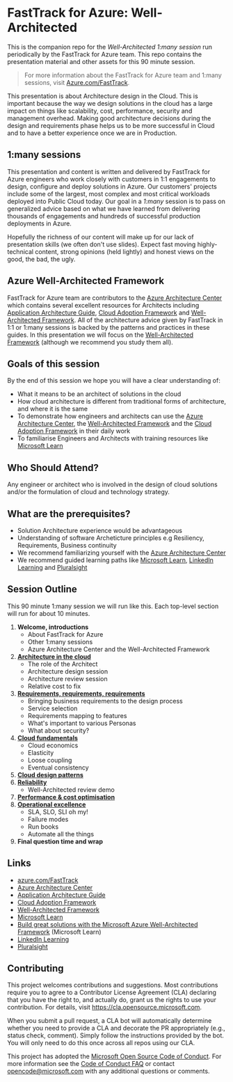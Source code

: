# FastTrack for Azure: Well-Architected

This is the companion repo for the _Well-Architected 1:many session_ run periodically by the FastTrack for Azure team. This repo contains the presentation material and other assets for this 90 minute session.

> For more information about the FastTrack for Azure team and 1:many sessions, visit [Azure.com/FastTrack].

This presentation is about Architecture design in the Cloud. This is important because the way we design solutions in the cloud has a large impact on things like scalability, cost, performance, security and management overhead. Making good architecture decisions during the design and requirements phase helps us to be more successful in Cloud and to have a better experience once we are in Production.

## 1:many sessions

This presentation and content is written and delivered by FastTrack for Azure engineers who work closely with customers in 1:1 engagements to design, configure and deploy solutions in Azure. Our customers' projects include some of the largest, most complex and most critical workloads deployed into Public Cloud today. Our goal in a _1:many_ session is to pass on generalized advice based on what we have learned from delivering thousands of engagements and hundreds of successful production deployments in Azure.

Hopefully the richness of our content will make up for our lack of presentation skills (we often don't use slides). Expect fast moving highly-technical content, strong opinions (held lightly) and honest views on the good, the bad, the ugly.

## Azure Well-Architected Framework

FastTrack for Azure team are contributors to the [Azure Architecture Center] which contains several excellent resources for Architects including [Application Architecture Guide], [Cloud Adoption Framework] and [Well-Architected Framework]. All of the architecture advice given by FastTrack in 1:1 or 1:many sessions is backed by the patterns and practices in these guides. In this presentation we will focus on the [Well-Architected Framework] (although we recommend you study them all).

## Goals of this session

By the end of this session we hope you will have a clear understanding of:

* What it means to be an architect of solutions in the cloud
* How cloud architecture is different from traditional forms of architecture, and where it is the same
* To demonstrate how engineers and architects can use the [Azure Architecture Center], the [Well-Architected
  Framework] and the [Cloud Adoption Framework] in their daily work
* To familiarise Engineers and Architects with training resources like [Microsoft Learn]

## Who Should Attend?

Any engineer or architect who is involved in the design of cloud solutions and/or the formulation of cloud and technology strategy.

## What are the prerequisites?

* Solution Architecture experience would be advantageous
* Understanding of software Archeticture principles e.g Resiliency, Requirements, Business continuity
* We recommend familiarizing yourself with the [Azure Architecture Center]
* We recommend guided learning paths like [Microsoft Learn], [LinkedIn Learning] and [Pluralsight]

## Session Outline

This 90 minute 1:many session we will run like this. Each top-level section will run for about 10 minutes.

1. **Welcome, introductions**
   * About FastTrack for Azure
   * Other 1:many sessions
   * Azure Architecture Center and the Well-Architected Framework
1. **[Architecture in the cloud](./docs/cloud-architecture.md)**
   * The role of the Architect
   * Architecture design session
   * Architecture review session
   * Relative cost to fix
1. **[Requirements, requirements, requirements](./docs/requirements.md)**
    * Bringing business requirements to the design process
    * Service selection
    * Requirements mapping to features
    * What's important to various Personas
    * What about security?
1. **[Cloud fundamentals](./docs/cloud-fundamentals.md)**
    * Cloud economics
    * Elasticity
    * Loose coupling
    * Eventual consistency
1. **[Cloud design patterns](./docs/cloud-design-patterns.md)**
1. **[Reliability](./docs/reliability.md)**
    * Well-Architected review demo 
1. **[Performance & cost optimisation](./docs/performance.md)**
1. **[Operational excellence](./docs/ops.md)**
    * SLA, SLO, SLI oh my!
    * Failure modes
    * Run books
    * Automate all the things
1. **Final question time and wrap**

## Links

* [azure.com/FastTrack]
* [Azure Architecture Center]
* [Application Architecture Guide]
* [Cloud Adoption Framework]
* [Well-Architected Framework]
* [Microsoft Learn]
* [Build great solutions with the Microsoft Azure Well-Architected Framework] (Microsoft Learn)
* [LinkedIn Learning]
* [Pluralsight]

## Contributing

This project welcomes contributions and suggestions.  Most contributions require you to agree to a
Contributor License Agreement (CLA) declaring that you have the right to, and actually do, grant us
the rights to use your contribution. For details, visit https://cla.opensource.microsoft.com.

When you submit a pull request, a CLA bot will automatically determine whether you need to provide
a CLA and decorate the PR appropriately (e.g., status check, comment). Simply follow the instructions
provided by the bot. You will only need to do this once across all repos using our CLA.

This project has adopted the [Microsoft Open Source Code of Conduct](https://opensource.microsoft.com/codeofconduct/).
For more information see the [Code of Conduct FAQ](https://opensource.microsoft.com/codeofconduct/faq/) or
contact [opencode@microsoft.com](mailto:opencode@microsoft.com) with any additional questions or comments.

[azure.com/FastTrack]:https://azure.microsoft.com/en-us/programs/azure-fasttrack/
[Azure Architecture Center]:https://docs.microsoft.com/en-us/azure/architecture/
[Application Architecture Guide]:https://docs.microsoft.com/en-us/azure/architecture/guide/
[Cloud Adoption Framework]:https://docs.microsoft.com/en-us/azure/cloud-adoption-framework/
[Well-Architected Framework]:https://docs.microsoft.com/en-us/azure/architecture/framework/
[Microsoft Learn]:https://docs.microsoft.com/en-us/learn/roles/solutions-architect
[LinkedIn Learning]:https://www.linkedin.com/learning/search?keywords=Cloud%20Computing&u=3322
[Pluralsight]:https://www.pluralsight.com/browse/cloud-computing
[Build great solutions with the Microsoft Azure Well-Architected Framework]:https://docs.microsoft.com/en-us/learn/paths/azure-well-architected-framework/